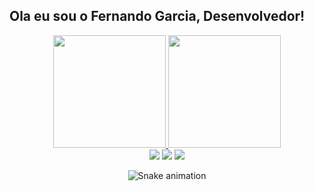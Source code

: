 ## Ola eu sou o Fernando Garcia, Desenvolvedor!
<div align="center">
  <a href="https://github.com/fernandognu">
  <img height="180em" src="https://github-readme-stats.vercel.app/api?username=fernandognu&show_icons=true&theme=dracula&include_all_commits=true&count_private=true"/>
  <img height="180em" src="https://github-readme-stats.vercel.app/api/top-langs/?username=fernandognu&layout=compact&langs_count=7&theme=dracula"/> <br>
  <a href="https://instagram.com/nandu_garcia" target="_blank"><img src="https://img.shields.io/badge/-Instagram-%23E4405F?style=for-the-badge&logo=instagram&logoColor=white" target="_blank"></a>
  <a href = "mailto:fernandogdac@gmail.com"><img src="https://img.shields.io/badge/-Gmail-%23333?style=for-the-badge&logo=gmail&logoColor=white" target="_blank"></a>
  <a href="https://www.linkedin.com/in/fernandognu/" target="_blank"><img src="https://img.shields.io/badge/-LinkedIn-%230077B5?style=for-the-badge&logo=linkedin&logoColor=white" target="_blank"></a> 
 
  ![Snake animation](https://github.com/fernandognu/fernandognu/blob/output/github-contribution-grid-snake.svg)
 
</div>

